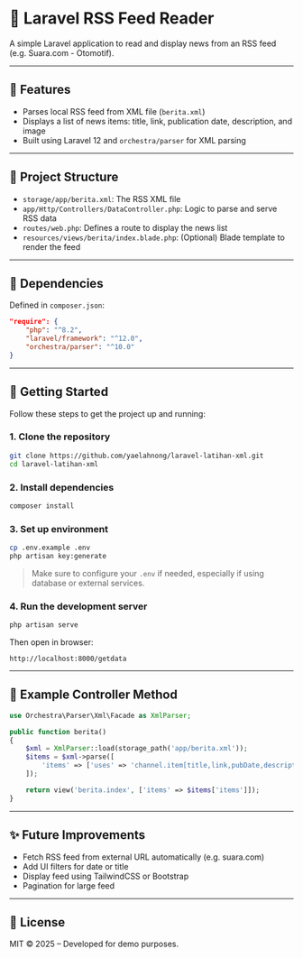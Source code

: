# 📰 Laravel RSS Feed Reader

A simple Laravel application to read and display news from an RSS feed (e.g. Suara.com - Otomotif).

---

## 📌 Features

- Parses local RSS feed from XML file (`berita.xml`)
- Displays a list of news items: title, link, publication date, description, and image
- Built using Laravel 12 and `orchestra/parser` for XML parsing

---

## 📂 Project Structure

- `storage/app/berita.xml`: The RSS XML file
- `app/Http/Controllers/DataController.php`: Logic to parse and serve RSS data
- `routes/web.php`: Defines a route to display the news list
- `resources/views/berita/index.blade.php`: (Optional) Blade template to render the feed

---

## 🧩 Dependencies

Defined in `composer.json`:

```json
"require": {
    "php": "^8.2",
    "laravel/framework": "^12.0",
    "orchestra/parser": "^10.0"
}
```

---

## 🚀 Getting Started

Follow these steps to get the project up and running:

### 1. Clone the repository

```bash
git clone https://github.com/yaelahnong/laravel-latihan-xml.git
cd laravel-latihan-xml
```

### 2. Install dependencies

```bash
composer install
```

### 3. Set up environment

```bash
cp .env.example .env
php artisan key:generate
```

> Make sure to configure your `.env` if needed, especially if using database or external services.

### 4. Run the development server

```bash
php artisan serve
```

Then open in browser:

```
http://localhost:8000/getdata
```

---

## 🧠 Example Controller Method

```php
use Orchestra\Parser\Xml\Facade as XmlParser;

public function berita()
{
    $xml = XmlParser::load(storage_path('app/berita.xml'));
    $items = $xml->parse([
        'items' => ['uses' => 'channel.item[title,link,pubDate,description,enclosure::url]']
    ]);

    return view('berita.index', ['items' => $items['items']]);
}
```

---

## ✨ Future Improvements

- Fetch RSS feed from external URL automatically (e.g. suara.com)
- Add UI filters for date or title
- Display feed using TailwindCSS or Bootstrap
- Pagination for large feed

---

## 📄 License

MIT © 2025 – Developed for demo purposes.
